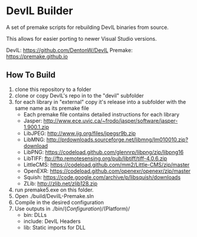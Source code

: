 # DevIL Builder
A set of premake scripts for rebuilding DevIL binaries from source.

This allows for easier porting to newer Visual Studio versions.

DevIL: https://github.com/DentonW/DevIL
Premake: https://premake.github.io

## How To Build
1. clone this repository to a folder
2. clone or copy DevIL's repo in to the "devil" subfolder
3. for each library in "external" copy it's release into a subfolder with the same name as its premake file
    * Each premake file contains detailed instructions for each library
    * Jasper: http://www.ece.uvic.ca/~frodo/jasper/software/jasper-1.900.1.zip
    * LibJPEG: http://www.ijg.org/files/jpegsr9b.zip
    * LibMNG: http://prdownloads.sourceforge.net/libmng/lm010010.zip?download
    * LibPNG: https://codeload.github.com/glennrp/libpng/zip/libpng16
    * LibTIFF: ftp://ftp.remotesensing.org/pub/libtiff/tiff-4.0.6.zip
    * LittleCMS: https://codeload.github.com/mm2/Little-CMS/zip/master
    * OpenEXR: https://codeload.github.com/openexr/openexr/zip/master
    * Squish: https://code.google.com/archive/p/libsquish/downloads
    * ZLib: http://zlib.net/zlib128.zip
4. run premake5.exe on this folder.
5. Open ./build/DeviIL-Premake.sln
6. Compile in the desired configuration
7. Use outputs in ./bin/$(Configuration)/$(Platform)/
    * bin: DLLs
    * include: DevIL Headers
    * lib: Static imports for DLL
